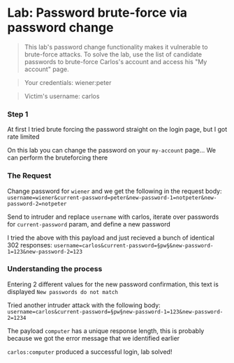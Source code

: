 # Lab: Password brute-force via password change

>This lab's password change functionality makes it vulnerable to brute-force attacks. To solve the lab, use the list of candidate passwords to brute-force Carlos's account and access his "My account" page.

>Your credentials: wiener:peter

>Victim's username: carlos

### Step 1
At first I tried brute forcing the password straight on the login page, but I got rate limited

On this lab you can change the password on your `my-account` page... We can perform the bruteforcing there

### The Request
Change password for `wiener` and we get the following in the request body: `username=wiener&current-password=peter&new-password-1=notpeter&new-password-2=notpeter`

Send to intruder and replace `username` with carlos, iterate over passwords for `current-password` param, and define a new password

I tried the above with this payload and just recieved a bunch of identical 302 responses: `username=carlos&current-password=§pw§&new-password-1=123&new-password-2=123`

### Understanding the process
Entering 2 different values for the new password confirmation, this text is displayed `New passwords do not match`

Tried another intruder attack with the following body: `username=carlos&current-password=§pw§new-password-1=123&new-password-2=1234`

The payload `computer` has a unique response length, this is probably because we got the error message that we identified earlier

`carlos:computer` produced a successful login, lab solved!